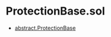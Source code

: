 # ProtectionBase.sol

<!-- START_INDEX -->
- [abstract.ProtectionBase](./abstract.ProtectionBase.md)
<!-- END_INDEX -->
